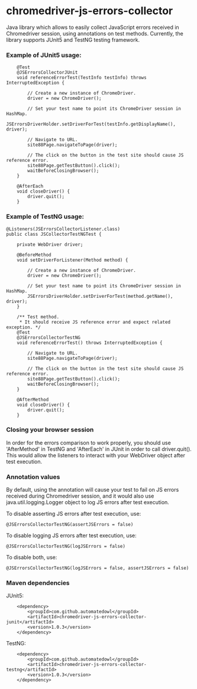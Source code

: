 # chromedriver-js-errors-collector

Java library which allows to easily collect JavaScript errors received in Chromedriver session, using annotations on test methods. Currently, the library supports JUnit5 and TestNG testing framework.



### Example of JUnit5 usage:

```
    @Test
    @JSErrorsCollectorJUnit
    void referenceErrorTest(TestInfo testInfo) throws InterruptedException {

        // Create a new instance of ChromeDriver.
        driver = new ChromeDriver();

        // Set your test name to point its ChromeDriver session in HashMap.
        JSErrorsDriverHolder.setDriverForTest(testInfo.getDisplayName(), driver);

        // Navigate to URL.
        site88Page.navigateToPage(driver);

        // The click on the button in the test site should cause JS reference error.
        site88Page.getTestButton().click();
        waitBeforeClosingBrowser();
    }
    
    @AfterEach
    void closeDriver() {
        driver.quit();
    }
```

### Example of TestNG usage:

```
@Listeners(JSErrorsCollectorListener.class)
public class JSCollectorTestNGTest {

    private WebDriver driver;

    @BeforeMethod
    void setDriverForListener(Method method) {

        // Create a new instance of ChromeDriver.
        driver = new ChromeDriver();

        // Set your test name to point its ChromeDriver session in HashMap.
        JSErrorsDriverHolder.setDriverForTest(method.getName(), driver);
    }

    /** Test method.
     * It should receive JS reference error and expect related exception. */
    @Test
    @JSErrorsCollectorTestNG
    void referenceErrorTest() throws InterruptedException {

        // Navigate to URL.
        site88Page.navigateToPage(driver);

        // The click on the button in the test site should cause JS reference error.
        site88Page.getTestButton().click();
        waitBeforeClosingBrowser();
    }
    
    @AfterMethod
    void closeDriver() {
        driver.quit();
    }
```

### Closing your browser session

In order for the errors comparison to work properly, you should use 'AfterMethod' in TestNG and 'AfterEach' in JUnit in order to call driver.quit(). This would allow the listeners to interact with your WebDriver object after test execution. 

### Annotation values

By default, using the annotation will cause your test to fail on JS errors received during Chromedriver session,
and it would also use java.util.logging.Logger object to log JS errors after test execution.

To disable asserting JS errors after test execution, use:

```
@JSErrorsCollectorTestNG(assertJSErrors = false)
```

To disable logging JS errors after test execution, use:

```
@JSErrorsCollectorTestNG(logJSErrors = false)
```

To disable both, use:

```
@JSErrorsCollectorTestNG(logJSErrors = false, assertJSErrors = false)
```

### Maven dependencies

JUnit5:
```
    <dependency>
        <groupId>com.github.automatedowl</groupId>
        <artifactId>chromedriver-js-errors-collector-junit</artifactId>
        <version>1.0.3</version>
    </dependency>
```

TestNG:
```
    <dependency>
        <groupId>com.github.automatedowl</groupId>
        <artifactId>chromedriver-js-errors-collector-testng</artifactId>
        <version>1.0.3</version>
    </dependency>
```
